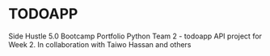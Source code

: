 # TODOAPP
Side Hustle 5.0 Bootcamp Portfolio Python Team 2 - todoapp API project for Week 2. In collaboration with Taiwo Hassan and others
